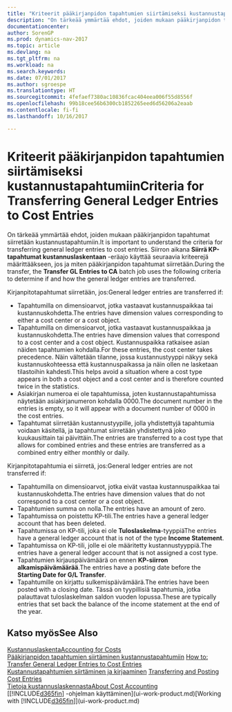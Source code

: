 ```yaml
---
title: "Kriteerit pääkirjanpidon tapahtumien siirtämiseksi kustannustapahtumiin"
description: "On tärkeää ymmärtää ehdot, joiden mukaan pääkirjanpidon tapahtumat siirretään kustannustapahtumiin. **Siirrä KP-tapahtumat kustannuslaskentaan** -eräajo käyttää määrittää siirron aikana seuraavien kriteerien avulla, siirretäänkö pääkirjanpidon tapahtumat ja milloin ne mahdollisesti siirretään."
documentationcenter: 
author: SorenGP
ms.prod: dynamics-nav-2017
ms.topic: article
ms.devlang: na
ms.tgt_pltfrm: na
ms.workload: na
ms.search.keywords: 
ms.date: 07/01/2017
ms.author: sgroespe
ms.translationtype: HT
ms.sourcegitcommit: 4fefaef7380ac10836fcac404eea006f55d8556f
ms.openlocfilehash: 99b18cee56b6300cb1852265eed6d56206a2eaab
ms.contentlocale: fi-fi
ms.lasthandoff: 10/16/2017

---
```

# <a name="criteria-for-transferring-general-ledger-entries-to-cost-entries"></a><span data-ttu-id="48a05-104">Kriteerit pääkirjanpidon tapahtumien siirtämiseksi kustannustapahtumiin</span><span class="sxs-lookup"><span data-stu-id="48a05-104">Criteria for Transferring General Ledger Entries to Cost Entries</span></span>
<span data-ttu-id="48a05-105">On tärkeää ymmärtää ehdot, joiden mukaan pääkirjanpidon tapahtumat siirretään kustannustapahtumiin.</span><span class="sxs-lookup"><span data-stu-id="48a05-105">It is important to understand the criteria for transferring general ledger entries to cost entries.</span></span> <span data-ttu-id="48a05-106">Siirron aikana **Siirrä KP-tapahtumat kustannuslaskentaan** -eräajo käyttää seuraavia kriteerejä määrittääkseen, jos ja miten pääkirjanpidon tapahtumat siirretään.</span><span class="sxs-lookup"><span data-stu-id="48a05-106">During the transfer, the **Transfer GL Entries to CA** batch job uses the following criteria to determine if and how the general ledger entries are transferred.</span></span>  

<span data-ttu-id="48a05-107">Kirjanpitotapahtumat siirretään, jos:</span><span class="sxs-lookup"><span data-stu-id="48a05-107">General ledger entries are transferred if:</span></span>  

-   <span data-ttu-id="48a05-108">Tapahtumilla on dimensioarvot, jotka vastaavat kustannuspaikkaa tai kustannuskohdetta.</span><span class="sxs-lookup"><span data-stu-id="48a05-108">The entries have dimension values corresponding to either a cost center or a cost object.</span></span>  
-   <span data-ttu-id="48a05-109">Tapahtumilla on dimensioarvot, jotka vastaavat kustannuspaikkaa ja kustannuskohdetta.</span><span class="sxs-lookup"><span data-stu-id="48a05-109">The entries have dimension values that correspond to a cost center and a cost object.</span></span> <span data-ttu-id="48a05-110">Kustannuspaikka ratkaisee asian näiden tapahtumien kohdalla.</span><span class="sxs-lookup"><span data-stu-id="48a05-110">For these entries, the cost center takes precedence.</span></span> <span data-ttu-id="48a05-111">Näin vältetään tilanne, jossa kustannustyyppi näkyy sekä kustannuskohteessa että kustannuspaikassa ja näin ollen ne lasketaan tilastoihin kahdesti.</span><span class="sxs-lookup"><span data-stu-id="48a05-111">This helps avoid a situation where a cost type appears in both a cost object and a cost center and is therefore counted twice in the statistics.</span></span>  
-   <span data-ttu-id="48a05-112">Asiakirjan numeroa ei ole tapahtumissa, joten kustannustapahtumissa näytetään asiakirjanumeron kohdalla 0000.</span><span class="sxs-lookup"><span data-stu-id="48a05-112">The document number in the entries is empty, so it will appear with a document number of 0000 in the cost entries.</span></span>  
-   <span data-ttu-id="48a05-113">Tapahtumat siirretään kustannustyypille, jolla yhdistettyjä tapahtumia voidaan käsitellä, ja tapahtumat siirretään yhdistettynä joko kuukausittain tai päivittäin.</span><span class="sxs-lookup"><span data-stu-id="48a05-113">The entries are transferred to a cost type that allows for combined entries and these entries are transferred as a combined entry either monthly or daily.</span></span>  

<span data-ttu-id="48a05-114">Kirjanpitotapahtumia ei siirretä, jos:</span><span class="sxs-lookup"><span data-stu-id="48a05-114">General ledger entries are not transferred if:</span></span>  

-   <span data-ttu-id="48a05-115">Tapahtumilla on dimensioarvot, jotka eivät vastaa kustannuspaikkaa tai kustannuskohdetta.</span><span class="sxs-lookup"><span data-stu-id="48a05-115">The entries have dimension values that do not correspond to a cost center or a cost object.</span></span>  
-   <span data-ttu-id="48a05-116">Tapahtumien summa on nolla.</span><span class="sxs-lookup"><span data-stu-id="48a05-116">The entries have an amount of zero.</span></span>  
-   <span data-ttu-id="48a05-117">Tapahtumissa on poistettu KP-tili.</span><span class="sxs-lookup"><span data-stu-id="48a05-117">The entries have a general ledger account that has been deleted.</span></span>  
-   <span data-ttu-id="48a05-118">Tapahtumissa on KP-tili, joka ei ole **Tuloslaskelma**-tyyppiä</span><span class="sxs-lookup"><span data-stu-id="48a05-118">The entries have a general ledger account that is not of the type **Income Statement**.</span></span>  
-   <span data-ttu-id="48a05-119">Tapahtumissa on KP-tili, jolle ei ole määritetty kustannustyyppiä.</span><span class="sxs-lookup"><span data-stu-id="48a05-119">The entries have a general ledger account that is not assigned a cost type.</span></span>  
-   <span data-ttu-id="48a05-120">Tapahtumien kirjauspäivämäärä on ennen **KP-siirron alkamispäivämäärää**.</span><span class="sxs-lookup"><span data-stu-id="48a05-120">The entries have a posting date before the **Starting Date for G/L Transfer**.</span></span>  
-   <span data-ttu-id="48a05-121">Tapahtumille on kirjattu sulkemispäivämäärä.</span><span class="sxs-lookup"><span data-stu-id="48a05-121">The entries have been posted with a closing date.</span></span> <span data-ttu-id="48a05-122">Tässä on tyypillisiä tapahtumia, jotka palauttavat tuloslaskelman saldon vuoden lopussa.</span><span class="sxs-lookup"><span data-stu-id="48a05-122">These are typically entries that set back the balance of the income statement at the end of the year.</span></span>  

## <a name="see-also"></a><span data-ttu-id="48a05-123">Katso myös</span><span class="sxs-lookup"><span data-stu-id="48a05-123">See Also</span></span>  
[<span data-ttu-id="48a05-124">Kustannuslaskenta</span><span class="sxs-lookup"><span data-stu-id="48a05-124">Accounting for Costs</span></span>](finance-manage-cost-accounting.md)  
 <span data-ttu-id="48a05-125">[Pääkirjanpidon tapahtumien siirtäminen kustannustapahtumiin](finance-how-to-transfer-general-ledger-entries-to-cost-entries.md) </span><span class="sxs-lookup"><span data-stu-id="48a05-125">[How to: Transfer General Ledger Entries to Cost Entries](finance-how-to-transfer-general-ledger-entries-to-cost-entries.md) </span></span>  
 <span data-ttu-id="48a05-126">[Kustannustapahtumien siirtäminen ja kirjaaminen](finance-transfer-and-post-cost-entries.md) </span><span class="sxs-lookup"><span data-stu-id="48a05-126">[Transferring and Posting Cost Entries](finance-transfer-and-post-cost-entries.md) </span></span>  
 [<span data-ttu-id="48a05-127">Tietoja kustannuslaskennasta</span><span class="sxs-lookup"><span data-stu-id="48a05-127">About Cost Accounting</span></span>](finance-about-cost-accounting.md)  
 <span data-ttu-id="48a05-128">[[!INCLUDE[d365fin](includes/d365fin_md.md)] -ohjelman käyttäminen](ui-work-product.md)</span><span class="sxs-lookup"><span data-stu-id="48a05-128">[Working with [!INCLUDE[d365fin](includes/d365fin_md.md)]](ui-work-product.md)</span></span>

